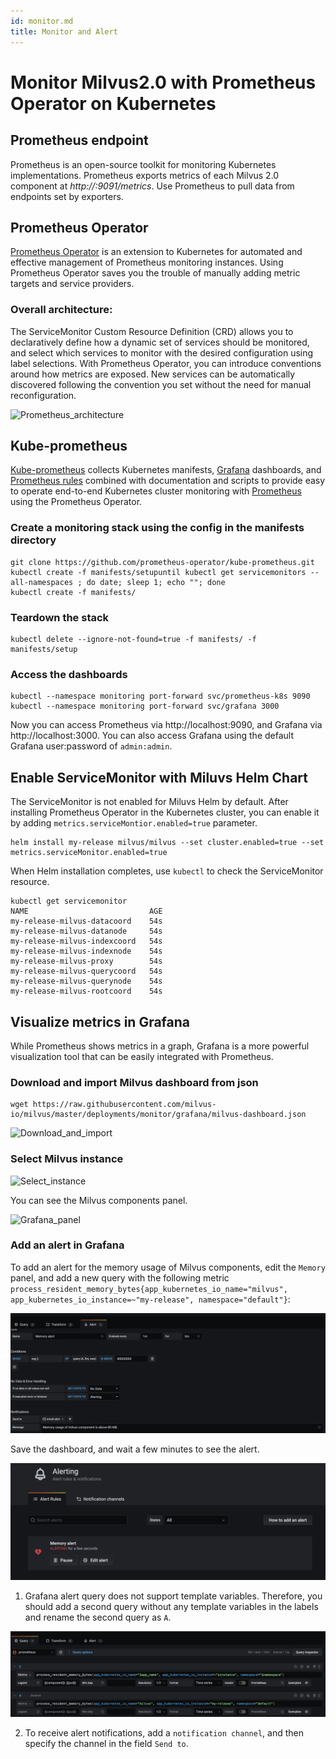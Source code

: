 ```yaml
---
id: monitor.md
title: Monitor and Alert
---
```


# Monitor Milvus2.0 with Prometheus Operator on Kubernetes

## Prometheus endpoint
Prometheus is an open-source toolkit for monitoring Kubernetes implementations. Prometheus exports metrics of each Milvus 2.0 component at *http://<component-host>:9091/metrics*. Use Prometheus to pull data from endpoints set by exporters.

## Prometheus Operator
[Prometheus Operator](https://github.com/prometheus-operator/prometheus-operator) is an extension to Kubernetes for automated and effective management of  Prometheus monitoring instances. Using Prometheus Operator saves you the trouble of manually adding metric targets and service providers.

### Overall architecture:
The ServiceMonitor Custom Resource Definition (CRD) allows you to declaratively define how a dynamic set of services should be monitored, and select which services to monitor with the desired configuration using label selections. With Prometheus Operator, you can introduce conventions around how metrics are exposed. New services can be automatically discovered following the convention you set without the need for manual reconfiguration.

![Prometheus_architecture](../../../assets/prometheus_architecture.png)

## Kube-prometheus
[Kube-prometheus](https://github.com/prometheus-operator/kube-prometheus) collects Kubernetes manifests, [Grafana](http://grafana.com/) dashboards, and [Prometheus rules](https://prometheus.io/docs/prometheus/latest/configuration/recording_rules/) combined with documentation and scripts to provide easy to operate end-to-end Kubernetes cluster monitoring with [Prometheus](https://prometheus.io/) using the Prometheus Operator.

### Create a monitoring stack using the config in the manifests directory

``` 
git clone https://github.com/prometheus-operator/kube-prometheus.git
kubectl create -f manifests/setupuntil kubectl get servicemonitors --all-namespaces ; do date; sleep 1; echo ""; done
kubectl create -f manifests/
```

### Teardown the stack
```
kubectl delete --ignore-not-found=true -f manifests/ -f manifests/setup
```

### Access the dashboards
```
kubectl --namespace monitoring port-forward svc/prometheus-k8s 9090
kubectl --namespace monitoring port-forward svc/grafana 3000
```

Now you can access Prometheus via http://localhost:9090, and Grafana via http://localhost:3000. You can also access Grafana using the default Grafana user:password of `admin:admin`. 

## Enable ServiceMonitor with Miluvs Helm Chart

The ServiceMonitor is not enabled for Miluvs Helm by default. After installing Prometheus Operator in the Kubernetes cluster, you can enable it by adding `metrics.serviceMontior.enabled=true` parameter.

```
helm install my-release milvus/milvus --set cluster.enabled=true --set metrics.serviceMonitor.enabled=true
```

When Helm installation completes, use `kubectl` to check the ServiceMonitor resource.

```
kubectl get servicemonitor
NAME                           AGE
my-release-milvus-datacoord    54s
my-release-milvus-datanode     54s
my-release-milvus-indexcoord   54s
my-release-milvus-indexnode    54s
my-release-milvus-proxy        54s
my-release-milvus-querycoord   54s
my-release-milvus-querynode    54s
my-release-milvus-rootcoord    54s
```

## Visualize metrics in Grafana

While Prometheus shows metrics in a graph, Grafana is a more powerful visualization tool that can be easily integrated with Prometheus. 

### Download and import Milvus dashboard from json
```
wget https://raw.githubusercontent.com/milvus-io/milvus/master/deployments/monitor/grafana/milvus-dashboard.json
```
![Download_and_import](../../../assets/import_dashboard.png)

### Select Milvus instance

![Select_instance](../../../assets/grafana_select.png)

You can see the Milvus components panel.

![Grafana_panel](../../../assets/grafana_panel.png)

### Add an alert in Grafana

To add an alert for the memory usage of Milvus components, edit the `Memory` panel, and add a new query with the following metric `process_resident_memory_bytes{app_kubernetes_io_name="milvus", app_kubernetes_io_instance=~"my-release", namespace="default"}`:

![Alert_metric](../../../assets/alert_metric.png)

Save the dashboard, and wait a few minutes to see the alert.

![Alert_dashboard](../../../assets/alert_dashboard.png)

<div class="alert note">

1. Grafana alert query does not support template variables. Therefore, you should add a second query without any template variables in the labels and rename the second query as `A`.

![Alert_query](../../../assets/alert_query.png)

2. To receive alert notifications, add a `notification channel`, and then specify the channel in the field `Send to`.

</div>